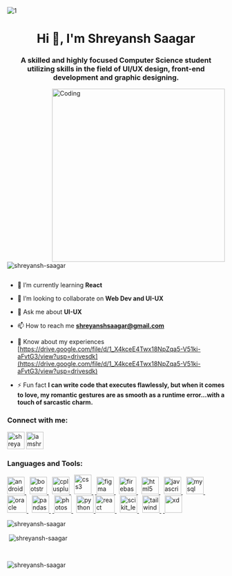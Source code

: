 ![1](https://github.com/Shreyansh-saagar/Shreyansh-saagar/assets/92909979/097bfb9e-3310-4655-aa0a-2a431b3b38d0)
<h1 align="center">Hi 👋, I'm Shreyansh Saagar</h1>
<h3 align="center">A skilled and highly focused Computer Science student utilizing skills in the field of UI/UX design, front-end development and graphic designing.</h3>
<img align="right" alt="Coding" width="400" src="https://media.tenor.com/2uyENRmiUt0AAAAC/coding.gif">

<p align="left"> <img src="https://komarev.com/ghpvc/?username=shreyansh-saagar&label=Profile%20views&color=0e75b6&style=flat" alt="shreyansh-saagar" /> </p>

<p align="left"> <a href="https://twitter.com/" target="blank"><img src="https://img.shields.io/twitter/follow/?logo=twitter&style=for-the-badge" alt="" /></a> </p>

- 🌱 I’m currently learning **React**

- 👯 I’m looking to collaborate on **Web Dev and UI-UX**

- 💬 Ask me about **UI-UX**

- 📫 How to reach me **shreyanshsaagar@gmail.com**

- 📄 Know about my experiences [https://drive.google.com/file/d/1_X4kceE4Twx18NpZqa5-V51ki-aFvtG3/view?usp=drivesdk](https://drive.google.com/file/d/1_X4kceE4Twx18NpZqa5-V51ki-aFvtG3/view?usp=drivesdk)

- ⚡ Fun fact **I can write code that executes flawlessly, but when it comes to love, my romantic gestures are as smooth as a runtime error...with a touch of sarcastic charm.**

<h3 align="left">Connect with me:</h3>
<p align="left">
<a href="https://linkedin.com/in/shreyansh saagar" target="blank"><img align="center" src="https://upload.wikimedia.org/wikipedia/commons/thumb/8/81/LinkedIn_icon.svg/2048px-LinkedIn_icon.svg.png" alt="shreyansh saagar" height="40" width="40" /></a>
<a href="https://instagram.com/iamshreyansh77_" target="blank"><img align="center" src="https://upload.wikimedia.org/wikipedia/commons/thumb/e/e7/Instagram_logo_2016.svg/768px-Instagram_logo_2016.svg.png" alt="iamshreyansh77_" height="40" width="40" /></a>
</p>

<h3 align="left">Languages and Tools:</h3>
<p align="left"> <a href="https://developer.android.com" target="_blank" rel="noreferrer"> <img src="https://upload.wikimedia.org/wikipedia/commons/thumb/7/71/Android_Logo_2014_-_2019.svg/2048px-Android_Logo_2014_-_2019.svg.png" alt="android" width="40" height="40"/> </a>&nbsp; <a href="https://getbootstrap.com" target="_blank" rel="noreferrer"> <img src="https://cdn.worldvectorlogo.com/logos/bootstrap-4.svg" alt="bootstrap" width="40" height="40"/> </a>&nbsp; <a href="https://www.w3schools.com/cpp/" target="_blank" rel="noreferrer"> <img src="https://upload.wikimedia.org/wikipedia/commons/thumb/1/18/ISO_C%2B%2B_Logo.svg/1822px-ISO_C%2B%2B_Logo.svg.png" alt="cplusplus" width="40" height="40"/> </a> &nbsp; <a href="https://www.w3schools.com/css/" target="_blank" rel="noreferrer"> <img src="https://upload.wikimedia.org/wikipedia/commons/thumb/3/3d/CSS.3.svg/1200px-CSS.3.svg.png" alt="css3" width="40" height="45"/> </a> &nbsp;<a href="https://www.figma.com/" target="_blank" rel="noreferrer"> <img src="https://www.vectorlogo.zone/logos/figma/figma-icon.svg" alt="figma" width="40" height="40"/> </a>&nbsp; <a href="https://firebase.google.com/" target="_blank" rel="noreferrer"> <img src="https://www.vectorlogo.zone/logos/firebase/firebase-icon.svg" alt="firebase" width="40" height="40"/> </a>&nbsp; <a href="https://www.w3.org/html/" target="_blank" rel="noreferrer"> <img src="https://upload.wikimedia.org/wikipedia/commons/thumb/6/61/HTML5_logo_and_wordmark.svg/2048px-HTML5_logo_and_wordmark.svg.png" alt="html5" width="40" height="40"/> </a>&nbsp; <a href="https://developer.mozilla.org/en-US/docs/Web/JavaScript" target="_blank" rel="noreferrer"> <img src="https://upload.wikimedia.org/wikipedia/commons/thumb/9/99/Unofficial_JavaScript_logo_2.svg/480px-Unofficial_JavaScript_logo_2.svg.png" alt="javascript" width="40" height="40"/> </a>&nbsp; <a href="https://www.mysql.com/" target="_blank" rel="noreferrer"> <img src="https://www.svgrepo.com/show/303251/mysql-logo.svg" alt="mysql" width="40" height="40"/> </a>&nbsp; <a href="https://www.oracle.com/" target="_blank" rel="noreferrer"> <img src="https://upload.wikimedia.org/wikipedia/commons/thumb/e/e1/Oracle_Corporation_logo.svg/2560px-Oracle_Corporation_logo.svg.png" alt="oracle" width="45" height="40"/> </a>&nbsp; <a href="https://pandas.pydata.org/" target="_blank" rel="noreferrer"> <img src="https://encrypted-tbn0.gstatic.com/images?q=tbn:ANd9GcSIZNC7udfpdGewxHcfRoG6va1AwRLVc_NxKMeiTHPqglcMOBt9n0N7PNkrK4e3RImfEqNcrq30hHE&usqp=CAU&ec=48600113" alt="pandas" width="40" height="40"/> </a> &nbsp;<a href="https://www.photoshop.com/en" target="_blank" rel="noreferrer"> <img src="https://upload.wikimedia.org/wikipedia/commons/thumb/a/af/Adobe_Photoshop_CC_icon.svg/1051px-Adobe_Photoshop_CC_icon.svg.png" alt="photoshop" width="40" height="40"/> </a>&nbsp; <a href="https://www.python.org" target="_blank" rel="noreferrer"> <img src="https://img.freepik.com/free-icon/snakes_318-368381.jpg" alt="python" width="40" height="40"/> </a> <a href="https://reactjs.org/" target="_blank" rel="noreferrer"> <img src="https://upload.wikimedia.org/wikipedia/commons/thumb/a/a7/React-icon.svg/2300px-React-icon.svg.png" alt="react" width="45" height="40"/> </a>&nbsp; <a href="https://scikit-learn.org/" target="_blank" rel="noreferrer"> <img src="https://upload.wikimedia.org/wikipedia/commons/0/05/Scikit_learn_logo_small.svg" alt="scikit_learn" width="40" height="40"/> </a>&nbsp; <a href="https://tailwindcss.com/" target="_blank" rel="noreferrer"> <img src="https://www.vectorlogo.zone/logos/tailwindcss/tailwindcss-icon.svg" alt="tailwind" width="40" height="40"/> </a> &nbsp;<a href="https://www.adobe.com/products/xd.html" target="_blank" rel="noreferrer"> <img src="https://cdn.worldvectorlogo.com/logos/adobe-xd.svg" alt="xd" width="40" height="40"/> </a> </p>

<p><img align="left" src="https://github-readme-stats.vercel.app/api/top-langs?username=shreyansh-saagar&show_icons=true&locale=en&layout=compact" alt="shreyansh-saagar" /></p> <br>

<p>&nbsp;<img align="center" src="https://github-readme-stats.vercel.app/api?username=shreyansh-saagar&show_icons=true&locale=en" alt="shreyansh-saagar" /></p> <br>

<p><img align="center" src="https://github-readme-streak-stats.herokuapp.com/?user=shreyansh-saagar&" alt="shreyansh-saagar" /></p>
